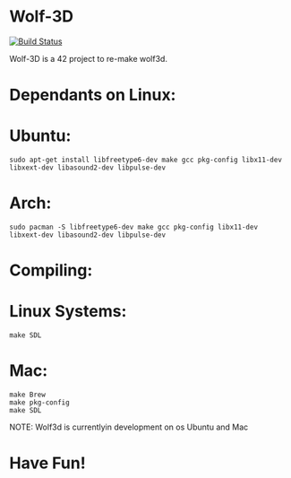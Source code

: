 # Wolf-3D

[![Build Status](https://travis-ci.org/joemccann/dillinger.svg?branch=master)](https://travis-ci.org/joemccann/dillinger)

Wolf-3D is a 42 project to re-make wolf3d. 
# Dependants on Linux:
# Ubuntu:
    sudo apt-get install libfreetype6-dev make gcc pkg-config libx11-dev libxext-dev libasound2-dev libpulse-dev
# Arch:
    sudo pacman -S libfreetype6-dev make gcc pkg-config libx11-dev libxext-dev libasound2-dev libpulse-dev
# Compiling:
# Linux Systems:
    make SDL
# Mac:
    make Brew
    make pkg-config
    make SDL
    
NOTE: Wolf3d is currentlyin development on os Ubuntu and Mac

# Have Fun!
